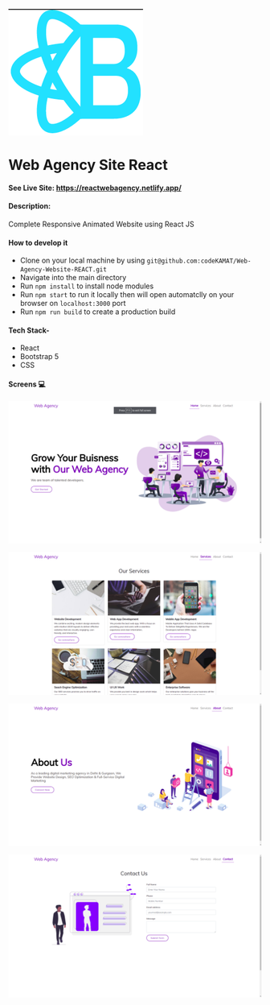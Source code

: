 ![Logo](public/favicon.png)

# Web Agency Site React

#### See Live Site: <https://reactwebagency.netlify.app/>

#### Description:

Complete Responsive Animated Website using React JS

#### How to develop it

- Clone on your local machine by using `git@github.com:codeKAMAT/Web-Agency-Website-REACT.git`
- Navigate into the main directory
- Run `npm install` to install node modules
- Run `npm start` to run it locally then will open automatclly on your browser on `localhost:3000` port
- Run `npm run build` to create a production build

#### Tech Stack-

- React
- Bootstrap 5
- CSS

#### Screens :computer:

![Technology overview](ScreenShot/Shot1.png)

![Technology overview](ScreenShot/Shot2.png)

![Technology overview](ScreenShot/Shot3.png)

![Technology overview](ScreenShot/Shot4.png)
